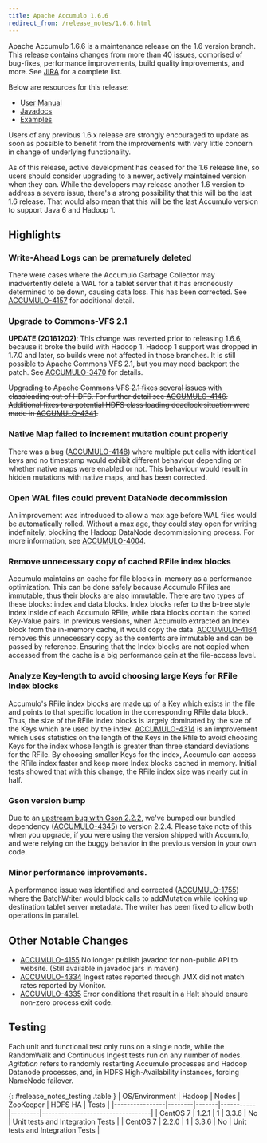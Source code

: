 ```yaml
---
title: Apache Accumulo 1.6.6
redirect_from: /release_notes/1.6.6.html
---
```


Apache Accumulo 1.6.6 is a maintenance release on the 1.6 version branch. This
release contains changes from more than 40 issues, comprised of bug-fixes,
performance improvements, build quality improvements, and more. See
[JIRA][JIRA_166] for a complete list.

Below are resources for this release:

* [User Manual](/1.6/accumulo_user_manual.html)
* [Javadocs](/1.6/apidocs)
* [Examples](/1.6/examples)

Users of any previous 1.6.x release are strongly encouraged to update as soon
as possible to benefit from the improvements with very little concern in change
of underlying functionality.

As of this release, active development has ceased for the 1.6 release line, so
users should consider upgrading to a newer, actively maintained version when
they can. While the developers may release another 1.6 version to address a
severe issue, there's a strong possibility that this will be the last 1.6
release. That would also mean that this will be the last Accumulo version to
support Java 6 and Hadoop 1.

## Highlights

### Write-Ahead Logs can be prematurely deleted

There were cases where the Accumulo Garbage Collector may inadvertently delete
a WAL for a tablet server that it has erroneously determined to be down,
causing data loss. This has been corrected. See [ACCUMULO-4157][ACCUMULO-4157]
for additional detail.

### Upgrade to Commons-VFS 2.1

**UPDATE (20161202)**: This change was reverted prior to releasing 1.6.6,
because it broke the build with Hadoop 1. Hadoop 1 support was dropped in 1.7.0
and later, so builds were not affected in those branches. It is still possible
to Apache Commons VFS 2.1, but you may need backport the patch. See
[ACCUMULO-3470] for details.

~~Upgrading to Apache Commons VFS 2.1 fixes several issues with classloading out
of HDFS. For further detail see [ACCUMULO-4146][ACCUMULO-4146]. Additional
fixes to a potential HDFS class loading deadlock situation were made in
[ACCUMULO-4341][ACCUMULO-4341].~~

### Native Map failed to increment mutation count properly

There was a bug ([ACCUMULO-4148][ACCUMULO-4148]) where multiple put calls with
identical keys and no timestamp would exhibit different behaviour depending on
whether native maps were enabled or not. This behaviour would result in hidden
mutations with native maps, and has been corrected.

### Open WAL files could prevent DataNode decommission

An improvement was introduced to allow a max age before WAL files would be
automatically rolled. Without a max age, they could stay open for writing
indefinitely, blocking the Hadoop DataNode decommissioning process. For more
information, see [ACCUMULO-4004][ACCUMULO-4004].

### Remove unnecessary copy of cached RFile index blocks

Accumulo maintains an cache for file blocks in-memory as a performance
optimization. This can be done safely because Accumulo RFiles are immutable,
thus their blocks are also immutable. There are two types of these blocks:
index and data blocks. Index blocks refer to the b-tree style index inside of
each Accumulo RFile, while data blocks contain the sorted Key-Value pairs. In
previous versions, when Accumulo extracted an Index block from the in-memory
cache, it would copy the data. [ACCUMULO-4164][ACCUMULO-4164] removes this
unnecessary copy as the contents are immutable and can be passed by reference.
Ensuring that the Index blocks are not copied when accessed from the cache is a
big performance gain at the file-access level.

### Analyze Key-length to avoid choosing large Keys for RFile Index blocks

Accumulo's RFile index blocks are made up of a Key which exists in the file and
points to that specific location in the corresponding RFile data block. Thus,
the size of the RFile index blocks is largely dominated by the size of the Keys
which are used by the index. [ACCUMULO-4314][ACCUMULO-4314] is an improvement
which uses statistics on the length of the Keys in the Rfile to avoid choosing
Keys for the index whose length is greater than three standard deviations for
the RFile. By choosing smaller Keys for the index, Accumulo can access the
RFile index faster and keep more Index blocks cached in memory. Initial tests
showed that with this change, the RFile index size was nearly cut in half.

### Gson version bump

Due to an [upstream bug with Gson 2.2.2][GSONBUG], we've bumped our bundled
dependency ([ACCUMULO-4345][ACCUMULO-4345]) to version 2.2.4. Please take note
of this when you upgrade, if you were using the version shipped with Accumulo,
and were relying on the buggy behavior in the previous version in your own
code.

### Minor performance improvements.

A performance issue was identified and corrected
([ACCUMULO-1755][ACCUMULO-1755]) where the BatchWriter would block calls to
addMutation while looking up destination tablet server metadata. The writer has
been fixed to allow both operations in parallel.


## Other Notable Changes

 * [ACCUMULO-4155][ACCUMULO-4155] No longer publish javadoc for non-public API
   to website. (Still available in javadoc jars in maven)
 * [ACCUMULO-4334][ACCUMULO-4334] Ingest rates reported through JMX did not
   match rates reported by Monitor.
 * [ACCUMULO-4335][ACCUMULO-4335] Error conditions that result in a Halt should
   ensure non-zero process exit code.

## Testing

Each unit and functional test only runs on a single node, while the RandomWalk
and Continuous Ingest tests run on any number of nodes. *Agitation* refers to
randomly restarting Accumulo processes and Hadoop Datanode processes, and, in
HDFS High-Availability instances, forcing NameNode failover.

{: #release_notes_testing .table }
| OS/Environment | Hadoop | Nodes | ZooKeeper | HDFS HA | Tests                            |
|----------------|--------|-------|-----------|---------|----------------------------------|
| CentOS 7       | 1.2.1  | 1     | 3.3.6     | No      | Unit tests and Integration Tests |
| CentOS 7       | 2.2.0  | 1     | 3.3.6     | No      | Unit tests and Integration Tests |

[JIRA_166]: https://issues.apache.org/jira/secure/ReleaseNote.jspa?projectId=12312121&version=12334846

[GSONBUG]: https://github.com/google/gson/issues/362

[ACCUMULO-1755]: https://issues.apache.org/jira/browse/ACCUMULO-1755
[ACCUMULO-3470]: https://issues.apache.org/jira/browse/ACCUMULO-3470
[ACCUMULO-4004]: https://issues.apache.org/jira/browse/ACCUMULO-4004
[ACCUMULO-4146]: https://issues.apache.org/jira/browse/ACCUMULO-4146
[ACCUMULO-4148]: https://issues.apache.org/jira/browse/ACCUMULO-4148
[ACCUMULO-4155]: https://issues.apache.org/jira/browse/ACCUMULO-4155
[ACCUMULO-4157]: https://issues.apache.org/jira/browse/ACCUMULO-4157
[ACCUMULO-4164]: https://issues.apache.org/jira/browse/ACCUMULO-4164
[ACCUMULO-4314]: https://issues.apache.org/jira/browse/ACCUMULO-4314
[ACCUMULO-4334]: https://issues.apache.org/jira/browse/ACCUMULO-4334
[ACCUMULO-4335]: https://issues.apache.org/jira/browse/ACCUMULO-4335
[ACCUMULO-4341]: https://issues.apache.org/jira/browse/ACCUMULO-4341
[ACCUMULO-4345]: https://issues.apache.org/jira/browse/ACCUMULO-4345
